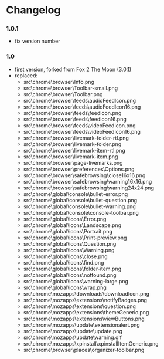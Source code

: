 # Changelog

### 1.0.1
- fix version number

### 1.0
- first version, forked from Fox 2 The Moon (3.0.1)
- replaced:
  - src\chrome\browser\Info.png
  - src\chrome\browser\Toolbar-small.png
  - src\chrome\browser\Toolbar.png
  - src\chrome\browser\feeds\audioFeedIcon.png
  - src\chrome\browser\feeds\audioFeedIcon16.png
  - src\chrome\browser\feeds\feedIcon.png
  - src\chrome\browser\feeds\feedIcon16.png
  - src\chrome\browser\feeds\videoFeedIcon.png
  - src\chrome\browser\feeds\videoFeedIcon16.png
  - src\chrome\browser\livemark-folder-rtl.png
  - src\chrome\browser\livemark-folder.png
  - src\chrome\browser\livemark-item-rtl.png
  - src\chrome\browser\livemark-item.png
  - src\chrome\browser\page-livemarks.png
  - src\chrome\browser\preferences\Options.png
  - src\chrome\browser\safebrowsing\close16x16.png
  - src\chrome\browser\safebrowsing\warning16x16.png
  - src\chrome\browser\safebrowsing\warning24x24.png
  - src\chrome\global\console\bullet-error.png
  - src\chrome\global\console\bullet-question.png
  - src\chrome\global\console\bullet-warning.png
  - src\chrome\global\console\console-toolbar.png
  - src\chrome\global\icons\Error.png
  - src\chrome\global\icons\Landscape.png
  - src\chrome\global\icons\Portrait.png
  - src\chrome\global\icons\Print-preview.png
  - src\chrome\global\icons\Question.png
  - src\chrome\global\icons\Warning.png
  - src\chrome\global\icons\close.png
  - src\chrome\global\icons\find.png
  - src\chrome\global\icons\folder-item.png
  - src\chrome\global\icons\notfound.png
  - src\chrome\global\icons\warning-large.png
  - src\chrome\global\icons\wrap.png
  - src\chrome\mozapps\downloads\downloadIcon.png
  - src\chrome\mozapps\extensions\notifyBadges.png
  - src\chrome\mozapps\extensions\question.png
  - src\chrome\mozapps\extensions\themeGeneric.png
  - src\chrome\mozapps\extensions\viewButtons.png
  - src\chrome\mozapps\update\extensionalert.png
  - src\chrome\mozapps\update\update.png
  - src\chrome\mozapps\update\warning.gif
  - src\chrome\mozapps\xpinstall\xpinstallItemGeneric.png
  - src\chrome\browser\places\organizer-toolbar.png
